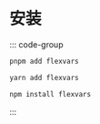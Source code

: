 # 安装

::: code-group 

```bash [pnpm]
pnpm add flexvars 
```

```bash [yarn] 
yarn add flexvars 
```


```bash [npm]
npm install flexvars
```

:::